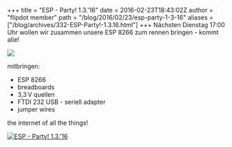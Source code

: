 +++
title = "ESP - Party! 1.3.'16"
date = 2016-02-23T18:43:02Z
author = "flipdot member"
path = "/blog/2016/02/23/esp-party-1-3-16"
aliases = ["/blog/archives/332-ESP-Party!-1.3.16.html"]
+++
Nächsten Dienstag 17:00 Uhr wollen wir zusammen unsere ESP 8266 zum
rennen bringen - kommt alle!

![](/media/x-all-the-things.serendipityThumb.jpg)

mitbringen:

- ESP 8266
- breadboards
- 3,3 V quellen
- FTDI 232 USB - seriell adapter
- jumper wires

the internet of all the things!

[![ESP -
Party! 1.3.'16](/media/20160223_193437-1.serendipityThumb.jpg)](/media/20160223_193437-1.jpg)
